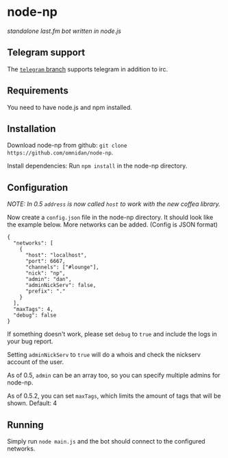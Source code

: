 node-np
=======

_standalone last.fm bot written in node.js_

Telegram support
----------------

The [`telegram` branch](https://github.com/omnidan/node-np/tree/telegram) supports telegram in addition to irc.


Requirements
------------

You need to have node.js and npm installed.


Installation
------------

Download node-np from github: `git clone https://github.com/omnidan/node-np`.

Install dependencies: Run `npm install` in the node-np directory.


Configuration
-------------

_NOTE: In 0.5 `address` is now called `host` to work with the new coffea library._

Now create a `config.json` file in the node-np directory. It should look like
the example below. More networks can be added. (Config is JSON format)
```
{
  "networks": [
    {
      "host": "localhost",
      "port": 6667,
      "channels": ["#lounge"],
      "nick": "np",
      "admin": "dan",
      "adminNickServ": false,
      "prefix": "."
    }
  ],
  "maxTags": 4,
  "debug": false
}
```

If something doesn't work, please set `debug` to `true` and include the logs in your bug report.

Setting `adminNickServ` to `true` will do a whois and check the nickserv account of the user.

As of 0.5, `admin` can be an array too, so you can specify multiple admins for node-np.

As of 0.5.2, you can set `maxTags`, which limits the amount of tags that will be shown. Default: 4


Running
-------

Simply run `node main.js` and the bot should connect to the configured networks.
